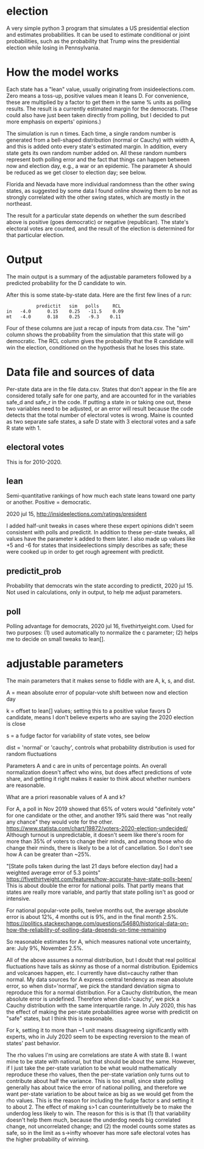 election
========

A very simple python 3 program that simulates a US presidential election and
estimates probabilities. It can be used to estimate conditional or joint probabilities,
such as the probability that Trump wins the presidential election while losing in
Pennsylvania.

How the model works
===================

Each state has a "lean" value, usually originating from insideelections.com. Zero means
a toss-up, positive values mean it leans D. For convenience, these are multiplied by a factor to get
them in the same % units as polling results. The result is a currently estimated margin for the democrats.
(These could also have just been taken directly from polling, but I decided to put more emphasis on
experts' opinions.)

The simulation is run n times. Each time, a single random number is
generated from a bell-shaped distribution (normal or Cauchy) with
width A, and this is added onto every state's estimated margin. In
addition, every state gets its own random number added on. All these
random numbers represent both polling error and the fact that things
can happen between now and election day, e.g., a war or an epidemic.
The parameter A should be reduced as we get closer to election day;
see below.

Florida and Nevada have more individual randomness than the other swing states, as suggested
by some data I found online showing them to be not as strongly correlated with
the other swing states, which are mostly in the northeast.

The result for a particular state depends on whether the sum described above is positive (goes democratic)
or negative (republican). The state's electoral votes are counted, and the result of the election
is determined for that particular election.

Output
======
The main output is a summary of the adjustable parameters followed by
a predicted probability for the D candidate to win.

After this is some state-by-state data. Here are the first few lines of a run:

               predictit   sim   polls     RCL
    in   -4.0      0.15    0.25   -11.5    0.09
    mt   -4.0      0.18    0.25   -9.3    0.11

Four of these columns are just a recap of inputs from data.csv.
The "sim" column shows the probability from the simulation that
this state will go democratic. The RCL column gives the probability
that the R candidate will win the election, conditioned on the hypothesis
that he loses this state.

Data file and sources of data
=============================

Per-state data are in the file data.csv. States that don't appear in the file are
considered totally safe for one party, and are accounted for in the variables
safe_d and safe_r in the code. If putting a state in or taking one out, these
two variables need to be adjusted, or an error will result because the code detects
that the total number of electoral votes is wrong. Maine is counted as two separate
safe states, a safe D state with 3 electoral votes and a safe R state with 1.

electoral votes
---------------

This is for 2010-2020.

lean
----

Semi-quantitative rankings of how much each state leans toward one party or another.
Positive = democratic.

2020 jul 15, http://insideelections.com/ratings/president

I added half-unit tweaks in cases where these expert opinions didn't seem consistent with polls and predictit.
In addition to these per-state tweaks, all values have the parameter k added to them later. I also made up
values like +5 and -6 for states that insideelections simply describes as safe; these were cooked up in
order to get rough agreement with predictit.

predictit_prob
--------------

Probability that democrats win the state according to
predictit, 2020 jul 15.
Not used in calculations, only in output, to help me adjust parameters.

poll
----

Polling advantage for democrats, 2020 jul 16, fivethirtyeight.com.
Used for two purposes: (1) used automatically to normalize the c parameter;
(2) helps me to decide on small tweaks to lean[].

adjustable parameters
=====================

The main parameters that it makes sense to fiddle with are A, k, s, and dist.

A = mean absolute error of popular-vote shift between now and election day

k = offset to lean[] values; setting this to a positive value favors D candidate, means I don't believe experts who are saying the 2020 election is close

s = a fudge factor for variability of state votes, see below

dist = 'normal' or 'cauchy', controls what probability distribution is used for random fluctuations

Parameters A and c are in units of percentage points. An overall normalization doesn't affect who wins, but
does affect predictions of vote share, and getting it right makes it easier to think about whether numbers are reasonable.

What are a priori reasonable values of A and k?

For A, a poll in Nov 2019 showed that 65% of voters would "definitely vote" for one candidate or the other, and another
19% said there was "not really any chance" they would vote for the other. 
      https://www.statista.com/chart/19872/voters-2020-election-undecided/
Although turnout is unpredictable, it doesn't seem like there's room for more than 35% of voters to change
their minds, and among those who do change their minds, there is likely to be a lot of cancellation. So I don't see how
A can be greater than ~25%.

"[State polls taken during the last 21 days before election day] had a weighted average error of 5.3 points"
https://fivethirtyeight.com/features/how-accurate-have-state-polls-been/
This is about double the error for national polls. That partly means that states are really more variable, and
partly that state polling isn't as good or intensive.

For national popular-vote polls, twelve months out, the average absolute error is about 12%, 4 months out is 9%,
and in the final month 2.5%.
https://politics.stackexchange.com/questions/54680/historical-data-on-how-the-reliability-of-polling-data-depends-on-time-remaining

So reasonable estimates for A, which measures national vote uncertainty, are: July 9%, November 2.5%.

All of the above assumes a normal distribution, but I doubt that real political fluctuations have tails as skinny as
those of a normal distribution. Epidemics and volcanoes happen, etc. I currently have dist=cauchy rather than normal.
My data sources for A express central tendency as mean absolute error, so when dist='normal', we pick the standard
deviation sigma to reproduce this for a normal distribution. For a Cauchy distribution, the mean absolute error is
undefined. Therefore when dist='cauchy', we pick a Cauchy distribution with the same interquartile range. In July 2020,
this has the effect of making the per-state probabilities agree worse with predictit on "safe" states, but I think this is reasonable.

For k, setting it to more than ~1 unit means disagreeing significantly with experts, who in July 2020 seem to be expecting reversion
to the mean of states' past behavior.

The rho values I'm using are correlations are state A with state B. I want mine to be state with national, but that should be about the same.
However, if I just take the per-state variation to be what would mathematically reproduce these rho values, then
the per-state variation only turns out to contribute about half the variance. This is too small, since state polling
generally has about twice the error of national polling, and therefore we want per-state variation to be about twice
as big as we would get from the rho values. This is the reason for including the fudge factor s and setting it to
about 2. The effect of making s>1 can counterintuitively be to make the underdog less likely to win. The reason for this is
is that (1) that variability doesn't help them much, because the underdog needs big correlated change, not uncorrelated change;
and (2) the model counts some states as safe, so in the limit as s->infty whoever has more safe electoral votes has the higher
probability of winning.
